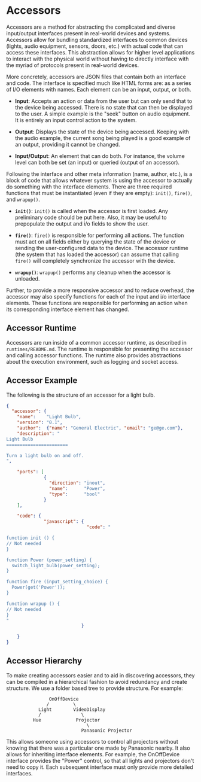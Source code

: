 Accessors
=========

Accessors are a method for abstracting the complicated and diverse input/output
interfaces present in real-world devices and systems. Accessors allow for
bundling standardized interfaces to common devices (lights, audio equipment,
sensors, doors, etc.) with actual code that can access these interfaces.
This abstraction allows for higher level applications to interact with the
physical world without having to directly interface with the myriad of
protocols present in real-world devices.

More concretely, accessors are JSON files that contain both an interface
and code. The interface is specified much like HTML forms are: as a series
of I/O elements with names. Each element can be an input, output, or both.

- **Input**: Accepts an action or data from the user but can only send that
to the device being accessed. There is no state that can then be displayed to
the user. A simple example is the "seek" button on audio equipment. It is
entirely an input control action to the system.

- **Output**: Displays the state of the device being accessed. Keeping with
the audio example, the current song being played is a good example of an output,
providing it cannot be changed.

- **Input/Output**: An element that can do both. For instance, the volume level
can both be set (an input) or queried (output of an accessor).

Following the interface and other meta information (name, author, etc.),
is a block of code that allows whatever system is using the accessor to actually
do something with the interface elements. There are three required functions
that must be instantiated (even if they are empty): `init()`, `fire()`, and
`wrapup()`.

- **`init()`**: `init()` is called when the accessor is first loaded. Any
preliminary code should be put here. Also, it may be useful to prepopulate the
output and i/o fields to show the user.

- **`fire()`**: `fire()` is responsible for performing all actions. The function
must act on all fields either by querying the state of the device or sending
the user-configured data to the device. The accessor runtime (the system
that has loaded the accessor) can assume that calling `fire()` will completely
synchronize the accessor with the device.

- **`wrapup()`**: `wrapup()` performs any cleanup when the accessor is unloaded.

Further, to provide a more responsive accessor and to reduce overhead, the
accessor may also specify functions for each of the input and i/o interface
elements. These functions are responsible for performing an action when its
corresponding interface element has changed.

Accessor Runtime
----------------

Accessors are run inside of a common accessor runtime, as described in
`runtimes/README.md`. The runtime is responsible for presenting the accessor
and calling accessor functions. The runtime also provides abstractions about
the execution environment, such as logging and socket access.

Accessor Example
----------------

The following is the structure of an accessor for a light bulb.

```json
{
  "accessor": {
    "name":    "Light Bulb",
    "version": "0.1",
    "author":  {"name": "General Electric", "email": "ge@ge.com"},
    "description": "
Light Bulb
=======================

Turn a light bulb on and off.
",

    "ports": [
              {
                "direction": "inout",
                "name":      "Power",
                "type":      "bool"
              }
    ],

    "code": {
              "javascript": {
                              "code": "

function init () {
// Not needed
}

function Power (power_setting) {
  switch_light_bulb(power_setting);
}

function fire (input_setting_choice) {
  Power(get('Power'));
}

function wrapup () {
// Not needed
}
"
                            }

    }
}
```

Accessor Hierarchy
------------------

To make creating accessors easier and to aid in discovering accessors, they
can be compiled in a hierarchical fashion to avoid redundancy and create
structure. We use a folder based tree to provide structure. For example:

```
                OnOffDevice
               /         \
            Light        VideoDisplay
            /               \
          Hue             Projector
                              \
                            Panasonic Projector
```

This allows someone using accessors to control all projectors without knowing
that there was a particular one made by Panasonic nearby. It also allows
for inheriting interface elements. For example, the OnOffDevice interface
provides the "Power" control, so that all lights and projectors don't need
to copy it. Each subsequent interface must only provide more detailed
interfaces.


